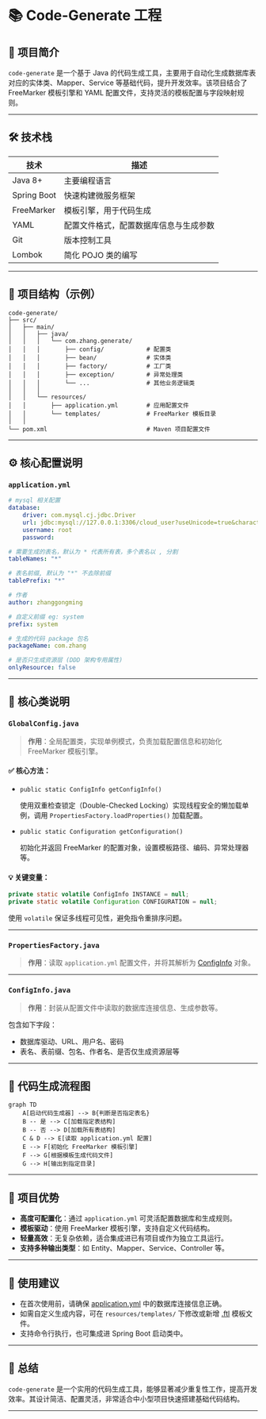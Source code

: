 # 📚 Code-Generate 工程

## 🧾 项目简介

`code-generate` 是一个基于 Java 的代码生成工具，主要用于自动化生成数据库表对应的实体类、Mapper、Service 等基础代码，提升开发效率。该项目结合了 FreeMarker 模板引擎和 YAML 配置文件，支持灵活的模板配置与字段映射规则。

---

## 🛠️ 技术栈

| 技术 | 描述 |
|------|------|
| Java 8+ | 主要编程语言 |
| Spring Boot | 快速构建微服务框架 |
| FreeMarker | 模板引擎，用于代码生成 |
| YAML | 配置文件格式，配置数据库信息与生成参数 |
| Git | 版本控制工具 |
| Lombok | 简化 POJO 类的编写 |

---

## 📁 项目结构（示例）

```
code-generate/
├── src/
│   ├── main/
│   │   ├── java/
│   │   │   └── com.zhang.generate/
│   │   │       ├── config/            # 配置类
│   │   │       ├── bean/              # 实体类
│   │   │       ├── factory/           # 工厂类
│   │   │       ├── exception/         # 异常处理类
│   │   │       └── ...                # 其他业务逻辑类
│   │   │
│   │   └── resources/
│   │       ├── application.yml        # 应用配置文件
│   │       └── templates/             # FreeMarker 模板目录
│   │
└── pom.xml                            # Maven 项目配置文件
```


---

## ⚙️ 核心配置说明

### `application.yml`

```yaml
# mysql 相关配置
database:
    driver: com.mysql.cj.jdbc.Driver
    url: jdbc:mysql://127.0.0.1:3306/cloud_user?useUnicode=true&characterEncoding=utf-8&useSSL=false&serverTimezone=Asia/Shanghai
    username: root
    password:

# 需要生成的表名，默认为 * 代表所有表，多个表名以 , 分割
tableNames: "*"

# 表名前缀, 默认为 "*" 不去除前缀
tablePrefix: "*"

# 作者
author: zhanggongming

# 自定义前缀 eg: system
prefix: system

# 生成的代码 package 包名
packageName: com.zhang

# 是否只生成资源层 (DDD 架构专用属性)
onlyResource: false
```


---

## 🔑 核心类说明

### `GlobalConfig.java`

> **作用**：全局配置类，实现单例模式，负责加载配置信息和初始化 FreeMarker 模板引擎。

#### ✅ 核心方法：

- `public static ConfigInfo getConfigInfo()`

  使用双重检查锁定（Double-Checked Locking）实现线程安全的懒加载单例，调用 `PropertiesFactory.loadProperties()` 加载配置。

- `public static Configuration getConfiguration()`

  初始化并返回 FreeMarker 的配置对象，设置模板路径、编码、异常处理器等。

#### 💡 关键变量：

```java
private static volatile ConfigInfo INSTANCE = null;
private static volatile Configuration CONFIGURATION = null;
```


使用 `volatile` 保证多线程可见性，避免指令重排序问题。

---

### `PropertiesFactory.java`

> **作用**：读取 `application.yml` 配置文件，并将其解析为 [ConfigInfo](file://D:\download\project\tools\code-generate\src\main\java\com\zhang\generate\bean\ConfigInfo.java) 对象。

---

### `ConfigInfo.java`

> **作用**：封装从配置文件中读取的数据库连接信息、生成参数等。

包含如下字段：
- 数据库驱动、URL、用户名、密码
- 表名、表前缀、包名、作者名、是否仅生成资源层等

---

## 📄 代码生成流程图

```mermaid
graph TD
    A[启动代码生成器] --> B{判断是否指定表名}
    B -- 是 --> C[加载指定表结构]
    B -- 否 --> D[加载所有表结构]
    C & D --> E[读取 application.yml 配置]
    E --> F[初始化 FreeMarker 模板引擎]
    F --> G[根据模板生成代码文件]
    G --> H[输出到指定目录]
```


---

## 📌 项目优势

- **高度可配置化**：通过 `application.yml` 可灵活配置数据库和生成规则。
- **模板驱动**：使用 FreeMarker 模板引擎，支持自定义代码结构。
- **轻量高效**：无复杂依赖，适合集成进已有项目或作为独立工具运行。
- **支持多种输出类型**：如 Entity、Mapper、Service、Controller 等。

---

## 📎 使用建议

- 在首次使用前，请确保 [application.yml](file://D:\download\project\tools\code-generate\src\main\resources\application.yml) 中的数据库连接信息正确。
- 如需自定义生成内容，可在 `resources/templates/` 下修改或新增 [.ftl](file://D:\download\project\tools\code-generate\src\main\resources\templates\generate-code\DDD\scene.ftl) 模板文件。
- 支持命令行执行，也可集成进 Spring Boot 启动类中。

---

## 📝 总结

`code-generate` 是一个实用的代码生成工具，能够显著减少重复性工作，提高开发效率。其设计简洁、配置灵活，非常适合中小型项目快速搭建基础代码结构。

--- 
